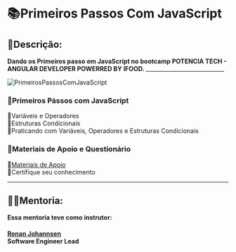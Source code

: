 # 📚Primeiros Passos Com JavaScript

## 👀Descrição:
<b>
Dando os Primeiros passo em JavaScript no bootcamp POTENCIA TECH - ANGULAR DEVELOPER POWERRED BY IFOOD.
</b>
____________________________  

![PrimeirosPassosComJavaScript](https://user-images.githubusercontent.com/116371262/231282705-42ab8444-aa73-4cbb-a3e5-35073e212b74.png) 

### 🔺Primeiros Pássos com JavaScript
🔹Variáveis e Operadores  
🔹Estruturas Condicionais  
🔹Praticando com Variáveis, Operadores e Estruturas Condicionais  

### 🔺Materiais de Apoio e Questionário  
🔹[Materiais de Apoio](https://github.com/digitalinnovationone/javascript-developer-m1)  
🔹Certifique seu conhecimento  

_____________________________  
## <b>👨‍🏫Mentoria:  
Essa mentoria teve como instrutor:  

####  
[Renan Johannsen](https://www.linkedin.com/in/renanjpaula/ "renanjpaula")  
Software Engineer Lead   
</b>